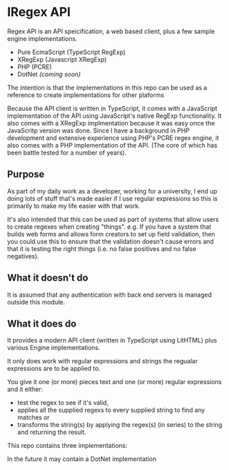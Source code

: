 # IRegex API

Regex API is an API speicification, a web based client, plus a few sample engine implementations.
* Pure EcmaScript (TypeScript RegExp)
* XRegExp (Javascript XRegExp)
* PHP (PCRE)
* DotNet _(coming soon)_

The intention is that the implementations in this repo can be used as a reference to create implementations for other plaforms

Because the API client is written in TypeScript, it comes with a JavaScript implementation of the API using JavaScript's native RegExp functionality. It also comes with a XRegExp implmentation because it was easy once the JavaScritp version was done. Since I have a background in PHP development and extensive experience using PHP's PCRE regex engine, it also comes with a PHP implementation of the API. (The core of which has been battle tested for a number of years).

## Purpose

As part of my daily work as a developer, working for a university, I end up doing lots of stuff that's made easier if I use regular expressions so this is primarily to make my life easier with that work.

It's also intended that this can be used as part of systems that allow users to create regexes when creating "things". e.g. If you have a system that builds web forms and allows form creators to set up field validation, then you could use this to ensure that the validation doesn't cause errors and that it is testing the right things (i.e. no false positives and no false negatives).

## What it doesn't do

It is assumed that any authentication with back end servers is managed outside this module.

## What it does do

It provides a modern API client (written in TypeScript using LitHTML) plus various Engine implementations.

It only does work with regular expressions and strings the regualar expressions are to be applied to.

You give it one (or more) pieces text and one (or more) regular expressions and it either:
* test the regex to see if it's valid, 
* applies all the supplied regexs to every supplied string to find any matches or 
* transforms the string(s) by applying the regex(s) (in series) to the string and returning the result.


This repo contains three implementations:

In the future it may contain a DotNet implementation 
